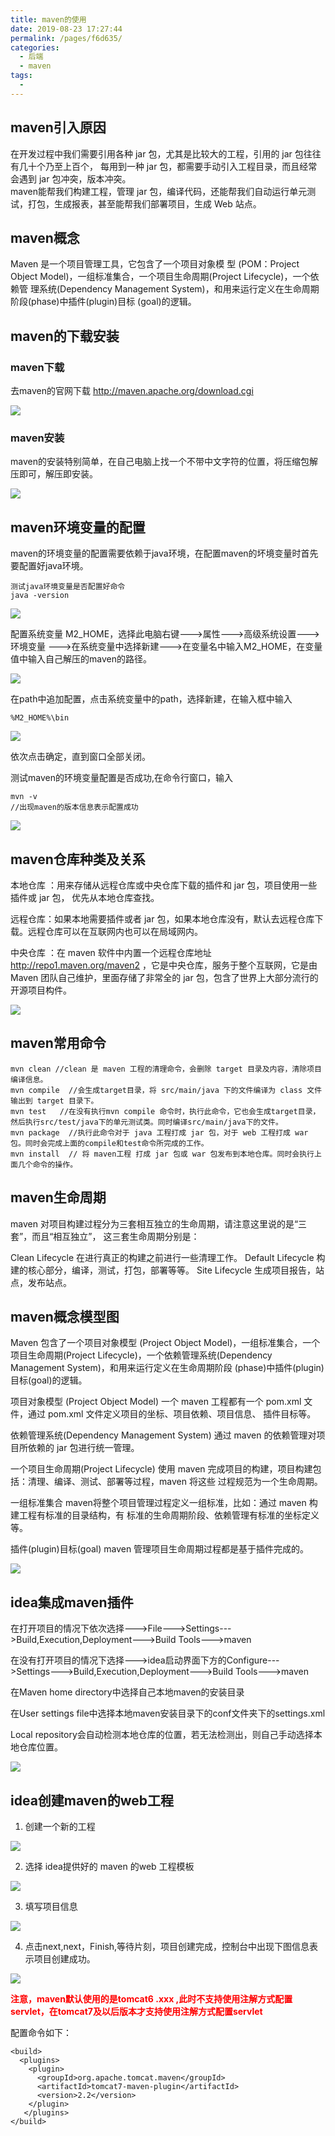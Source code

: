 ```yaml
---
title: maven的使用
date: 2019-08-23 17:27:44
permalink: /pages/f6d635/
categories:
  - 后端
  - maven
tags:
  - 
---
```

## maven引入原因

在开发过程中我们需要引用各种 jar 包，尤其是比较大的工程，引用的 jar 包往往有几十个乃至上百个， 每用到一种 jar 包，都需要手动引入工程目录，而且经常会遇到 jar 包冲突，版本冲突。  
maven能帮我们构建工程，管理 jar 包，编译代码，还能帮我们自动运行单元测试，打包，生成报表，甚至能帮我们部署项目，生成 Web 站点。

## maven概念

Maven 是一个项目管理工具，它包含了一个项目对象模 型 (POM：Project Object Model)，一组标准集合，一个项目生命周期(Project Lifecycle)，一个依赖管 理系统(Dependency Management System)，和用来运行定义在生命周期阶段(phase)中插件(plugin)目标 (goal)的逻辑。

## maven的下载安装

### maven下载

去maven的官网下载 http://maven.apache.org/download.cgi

![](https://cdn.jsdelivr.net/gh/gujunling/PicGo-image/test/1722264-20190823074750439-1069805051.png)

### maven安装

maven的安装特别简单，在自己电脑上找一个不带中文字符的位置，将压缩包解压即可，解压即安装。

![](https://cdn.jsdelivr.net/gh/gujunling/PicGo-image/test/1722264-20190823074854647-1057540515.png)

## maven环境变量的配置

maven的环境变量的配置需要依赖于java环境，在配置maven的坏境变量时首先要配置好java环境。

    测试java环境变量是否配置好命令
    java -version

![](https://cdn.jsdelivr.net/gh/gujunling/PicGo-image/test/1722264-20190823075327568-286369094.png)

配置系统变量  M2_HOME，选择此电脑右键--->属性--->高级系统设置--->环境变量 --->在系统变量中选择新建--->在变量名中输入M2_HOME，在变量值中输入自己解压的maven的路径。

![](https://cdn.jsdelivr.net/gh/gujunling/PicGo-image/test/1722264-20190823075646951-1122847021.png)

在path中追加配置，点击系统变量中的path，选择新建，在输入框中输入  

    %M2_HOME%\bin

![](https://cdn.jsdelivr.net/gh/gujunling/PicGo-image/test/1722264-20190823080337676-667569334.png)

依次点击确定，直到窗口全部关闭。

测试maven的环境变量配置是否成功,在命令行窗口，输入

    mvn -v
    //出现maven的版本信息表示配置成功

![](https://cdn.jsdelivr.net/gh/gujunling/PicGo-image/test/1722264-20190823080649542-799902674.png)

## maven仓库种类及关系

本地仓库 ：用来存储从远程仓库或中央仓库下载的插件和 jar 包，项目使用一些插件或 jar 包， 优先从本地仓库查找。

远程仓库：如果本地需要插件或者 jar 包，如果本地仓库没有，默认去远程仓库下载。远程仓库可以在互联网内也可以在局域网内。

中央仓库 ：在 maven 软件中内置一个远程仓库地址 http://repo1.maven.org/maven2 ，它是中央仓库，服务于整个互联网，它是由 Maven 团队自己维护，里面存储了非常全的 jar 包，包含了世界上大部分流行的开源项目构件。

![](https://cdn.jsdelivr.net/gh/gujunling/PicGo-image/test/1722264-20190823080828861-21045350.png)

## maven常用命令

    mvn clean //clean 是 maven 工程的清理命令，会删除 target 目录及内容，清除项目编译信息。 
    mvn compile  //会生成target目录，将 src/main/java 下的文件编译为 class 文件输出到 target 目录下。
    mvn test   //在没有执行mvn compile 命令时，执行此命令，它也会生成target目录，然后执行src/test/java下的单元测试类。同时编译src/main/java下的文件。
    mvn package  //执行此命令对于 java 工程打成 jar 包，对于 web 工程打成 war 包。同时会完成上面的compile和test命令所完成的工作。
    mvn install  // 将 maven工程 打成 jar 包或 war 包发布到本地仓库。同时会执行上面几个命令的操作。

## maven生命周期

maven 对项目构建过程分为三套相互独立的生命周期，请注意这里说的是“三套”，而且“相互独立”， 这三套生命周期分别是：  

Clean Lifecycle 在进行真正的构建之前进行一些清理工作。  Default Lifecycle 构建的核心部分，编译，测试，打包，部署等等。 Site Lifecycle 生成项目报告，站点，发布站点。

## maven概念模型图

Maven 包含了一个项目对象模型 (Project Object Model)，一组标准集合，一个项目生命周期(Project Lifecycle)，一个依赖管理系统(Dependency Management System)，和用来运行定义在生命周期阶段 (phase)中插件(plugin)目标(goal)的逻辑。

项目对象模型 (Project Object Model) 一个 maven 工程都有一个 pom.xml 文件，通过 pom.xml 文件定义项目的坐标、项目依赖、项目信息、 插件目标等。

依赖管理系统(Dependency Management System) 通过 maven 的依赖管理对项目所依赖的 jar 包进行统一管理。

一个项目生命周期(Project Lifecycle)  使用 maven 完成项目的构建，项目构建包括：清理、编译、测试、部署等过程，maven 将这些 过程规范为一个生命周期。

一组标准集合  maven将整个项目管理过程定义一组标准，比如：通过 maven 构建工程有标准的目录结构，有 标准的生命周期阶段、依赖管理有标准的坐标定义等。

插件(plugin)目标(goal) maven 管理项目生命周期过程都是基于插件完成的。

![](https://cdn.jsdelivr.net/gh/gujunling/PicGo-image/test/1722264-20190823090421863-509421070.png)

## idea集成maven插件

在打开项目的情况下依次选择--->File--->Settings--->Build,Execution,Deployment--->Build Tools--->maven

在没有打开项目的情况下选择--->idea启动界面下方的Configure--->Settings--->Build,Execution,Deployment--->Build Tools--->maven

在Maven home directory中选择自己本地maven的安装目录

在User settings file中选择本地maven安装目录下的conf文件夹下的settings.xml

Local repository会自动检测本地仓库的位置，若无法检测出，则自己手动选择本地仓库位置。

![](https://cdn.jsdelivr.net/gh/gujunling/PicGo-image/test/1722264-20190823092259055-1440735886.png)

## idea创建maven的web工程

1. 创建一个新的工程

![](https://cdn.jsdelivr.net/gh/gujunling/PicGo-image/test/1722264-20190823171651676-223287564.png)

2. 选择 idea提供好的 maven 的web 工程模板

![](https://cdn.jsdelivr.net/gh/gujunling/PicGo-image/test/1722264-20190823171832892-1529937109.png)

3. 填写项目信息

![](https://cdn.jsdelivr.net/gh/gujunling/PicGo-image/test/1722264-20190823172206537-650663827.png)

4. 点击next,next，Finish,等待片刻，项目创建完成，控制台中出现下图信息表示项目创建成功。

![](https://cdn.jsdelivr.net/gh/gujunling/PicGo-image/test/1722264-20190823172406502-841482218.png)

**<font color = 'red'>注意，maven默认使用的是tomcat6 .xxx ,此时不支持使用注解方式配置servlet，在tomcat7及以后版本才支持使用注解方式配置servlet</font>**

配置命令如下：

    <build>
      <plugins>
        <plugin>
          <groupId>org.apache.tomcat.maven</groupId>
          <artifactId>tomcat7-maven-plugin</artifactId>
          <version>2.2</version>
        </plugin>
       </plugins>
    </build>